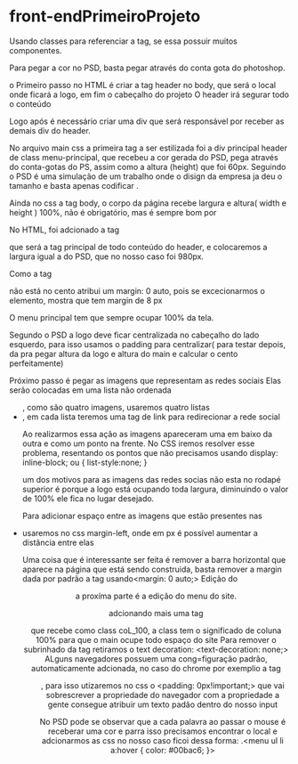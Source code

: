 # front-endPrimeiroProjeto
Usando classes para referenciar a tag, se essa possuir muitos componentes.

Para pegar a cor no PSD, basta pegar através do conta gota do photoshop.

o Primeiro passo no HTML é criar a tag header no body, que será o local onde ficará a logo, em fim o cabeçalho do projeto
O header irá segurar todo o conteúdo 

Logo após é necessário criar uma div que será responsável por receber as demais div do header.

No arquivo main css a primeira tag a ser estilizada foi a div principal header de class menu-principal, que recebeu a cor gerada do PSD, pega através do conta-gotas do PS, assim como a altura (height) que foi 60px. Seguindo o PSD é uma simulação de um trabalho onde o disign da empresa ja deu o tamanho e basta apenas codificar .

Ainda no css a tag body, o corpo da página recebe largura e altura( width e height )  100%, não é obrigatório, mas é sempre bom por

No HTML, foi adcionado a tag <main> que será a tag principal de todo conteúdo do header, e colocaremos a largura igual a do PSD,  que no nosso caso foi 980px.

Como a tag <main> não está no cento atribui um margin: 0 auto, pois se excecionarmos o elemento, mostra que tem margin de 8 px

O menu principal tem que sempre ocupar 100% da tela.

Segundo o PSD a logo deve ficar centralizada no cabeçalho do lado esquerdo, para isso usamos o padding para centralizar( para testar depois, da pra pegar altura da logo e altura do main e calcular o cento perfeitamente)

Próximo passo é pegar as imagens que representam as redes sociais
Elas serão colocadas em uma lista não ordenada <ul>, como são quatro imagens, usaremos quatro listas<li>, em cada lista teremos uma tag de link <a> para redirecionar a rede social

Ao realizarmos essa ação as imagens apareceram uma em  baixo da outra e como um ponto na frente.
No CSS iremos resolver esse problema, resentando os pontos que não precisamos usando display: inline-block; ou { list-style:none; }

um dos motivos para as imagens das redes socias não esta no rodapé superior é porque a logo está ocupando toda largura, diminuindo o valor de 100%  ele fica no lugar desejado.

Para adicionar espaço entre as imagens que estão presentes nas <li>  usaremos no css margin-left, onde em px é possível aumentar a distância entre elas

Uma coisa que é interessante ser feita é remover a barra horizontal que aparece na página que está sendo construida, basta remover a margin dada por padrão a tag <body> usando<margin: 0 auto;>
Edição do <header> a proxíma parte é a edição do menu do site.

adcionando mais uma tag <main> que recebe como class coL_100, a class tem o significado de coluna 100% para que o main ocupe todo espaço do site
Para remover o subrinhado da tag <a> retiramos o text decoration: <text-decoration: none;>
ALguns  navegadores possuem uma cong=figuração padrão, automaticamente adcionada, no caso do chrome por exemplio a tag<ul>, para isso utizaremos no css o <padding: 0px!important;> que vai sobrescrever a propriedade do navegador
com a propriedade <placeholder> a gente consegue atribuir um texto padão dentro do nosso input 

No PSD pode se observar que a cada palavra ao passar o mouse é receberar uma cor e parra isso precisamos encontrar o local e adcionarmos as css no nosso caso ficoi dessa forma: .<menu ul li a:hover {
  color: #00bac6;
}>




